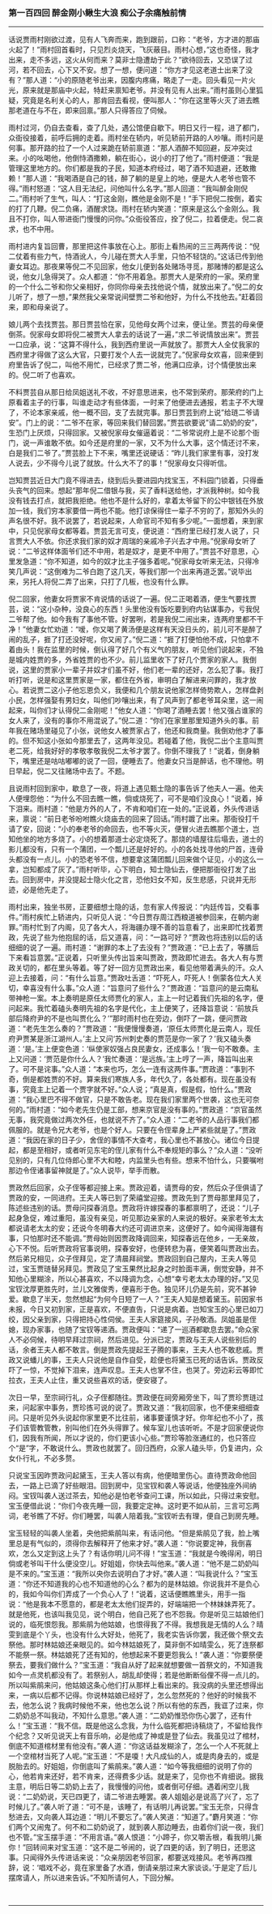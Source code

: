 ### 第一百四回 醉金刚小鳅生大浪 痴公子余痛触前情
----

<p>话说贾雨村刚欲过渡，见有人飞奔而来，跑到跟前，口称：“老爷，方才进的那庙火起了！”雨村回首看时，只见烈炎烧天，飞灰蔽目。雨村心想，”这也奇怪，我才出来，走不多远，这火从何而来？莫非士隐遭劫于此？”欲待回去，又恐误了过河，若不回去，心下又不安。想了一想，便问道：“你方才见这老道士出来了没有？”那人道：“小的原随老爷出来，因腹内疼痛，略走了一走。回头看见一片火光，原来就是那庙中火起，特赶来禀知老爷。并没有见有人出来。”雨村虽则心里狐疑，究竟是名利关心的人，那肯回去看视，便叫那人：“你在这里等火灭了进去瞧那老道在与不在，即来回禀。”那人只得答应了伺候。</p>
<p>雨村过河，仍自去查看，查了几处，遇公馆便自歇下。明日又行一程，进了都门，众衙役接着，前呼后拥的走着。雨村坐在轿内，听见轿前开路的人吵嚷。雨村问是何事。那开路的拉了一个人过来跪在轿前禀道：“那人酒醉不知回避，反冲突过来。小的吆喝他，他倒恃酒撒赖，躺在街心，说小的打了他了。”雨村便道：“我是管理这里地方的。你们都是我的子民，知道本府经过，喝了酒不知退避，还敢撒赖！”那人道：“我喝酒是自己的钱，醉了躺的是皇上的地，便是大人老爷也管不得。”雨村怒道：“这人目无法纪，问他叫什么名字。”那人回道：“我叫醉金刚倪二。”雨村听了生气，叫人：“打这金刚，瞧他是金刚不是！”手下把倪二按倒，着实的打了几鞭。倪二负痛，酒醒求饶。雨村在轿内笑道：“原来是这么个金刚么。我且不打你，叫人带进衙门慢慢的问你。”众衙役答应，拴了倪二，拉着便走。倪二哀求，也不中用。</p>
<p>雨村进内复旨回曹，那里把这件事放在心上。那街上看热闹的三三两两传说：“倪二仗着有些力气，恃酒讹人，今儿碰在贾大人手里，只怕不轻饶的。”这话已传到他妻女耳边。那夜果等倪二不见回家，他女儿便到各处赌场寻觅，那赌博的都是这么说，他女儿急得哭了。众人都道：“你不用着急。那贾大人是荣府的一家。荣府里的一个什么二爷和你父亲相好，你同你母亲去找他说个情，就放出来了。”倪二的女儿听了，想了一想，”果然我父亲常说间壁贾二爷和他好，为什么不找他去。”赶着回来，即和母亲说了。</p>
<p>娘儿两个去找贾芸。那日贾芸恰在家，见他母女两个过来，便让坐。贾芸的母亲便倒茶。倪家母女即将倪二被贾大人拿去的话说了一遍，”求二爷说情放出来”。贾芸一口应承，说：“这算不得什么，我到西府里说一声就放了。那贾大人全仗我家的西府里才得做了这么大官，只要打发个人去一说就完了。”倪家母女欢喜，回来便到府里告诉了倪二，叫他不用忙，已经求了贾二爷，他满口应承，讨个情便放出来的。倪二听了也喜欢。</p>
<p>不料贾芸自从那日给凤姐送礼不收，不好意思进来，也不常到荣府。那荣府的门上原看着主子的行事，叫谁走动才有些体面，一时来了他便进去通报，若主子不大理了，不论本家亲戚，他一概不回，支了去就完事。那日贾芸到府上说”给琏二爷请安”。门上的说：“二爷不在家，等回来我们替回罢。”贾芸欲要说”请二奶奶的安”，生恐门上厌烦，只得回家。又被倪家母女催逼着说：“二爷常说府上是不论那个衙门，说一声谁敢不依。如今还是府里的一家，又不为什么大事，这个情还讨不来，白是我们二爷了。”贾芸脸上下不来，嘴里还说硬话：“昨儿我们家里有事，没打发人说去，少不得今儿说了就放。什么大不了的事！”倪家母女只得听信。</p>
<p>岂知贾芸近日大门竟不得进去，绕到后头要进园内找宝玉，不料园门锁着，只得垂头丧气的回来。想起“那年倪二借银与我，买了香料送给他，才派我种树。如今我没有钱去打点，就把我拒绝。他也不是什么好的，拿着太爷留下的公中银钱在外放加一钱，我们穷本家要借一两也不能。他打谅保得住一辈子不穷的了，那知外头的声名很不好。我不说罢了，若说起来，人命官司不知有多少呢。”一面想着，来到家中，只见倪家母女都等着。贾芸无言可支，便说道：“西府里已经打发人说了，只言贾大人不依。你还求我们家的奴才周瑞的亲戚冷子兴去才中用。”倪家母女听了说：“二爷这样体面爷们还不中用，若是奴才，是更不中用了。”贾芸不好意思，心里发急道：“你不知道，如今的奴才比主子强多着呢。”倪家母女听来无法，只得冷笑几声说：“这倒难为二爷白跑了这几天，等我们那一个出来再道乏罢。”说毕出来，另托人将倪二弄了出来，只打了几板，也没有什么罪。</p>
<p>倪二回家，他妻女将贾家不肯说情的话说了一遍。倪二正喝着酒，便生气要找贾芸，说：“这小杂种，没良心的东西！头里他没有饭吃要到府内钻谋事办，亏我倪二爷帮了他。如今我有了事他不管。好罢咧，若是我倪二闹出来，连两府里都不干净！”他妻女忙劝道：“嗳，你又喝了黄汤便是这样有天没日头的，前儿可不是醉了闹的乱子，捱了打还没好呢，你又闹了。”倪二道：“捱了打便怕他不成，只怕拿不着由头！我在监里的时候，倒认得了好几个有义气的朋友，听见他们说起来，不独是城内姓贾的多，外省姓贾的也不少。前儿监里收下了好几个贾家的家人。我倒说，这里的贾家小一辈子并奴才们虽不好，他们老一辈的还好，怎么犯了事。我打听打听，说是和这里贾家是一家，都住在外省，审明白了解进来问罪的，我才放心。若说贾二这小子他忘恩负义，我便和几个朋友说他家怎样倚势欺人，怎样盘剥小民，怎样强娶有男妇女，叫他们吵嚷出来，有了风声到了都老爷耳朵里，这一闹起来，叫你们才认得倪二金刚呢！”他女人道：“你喝了酒睡去罢！他又强占谁家的女人来了，没有的事你不用混说了。”倪二道：“你们在家里那里知道外头的事。前年我在赌场里碰见了小张，说他女人被贾家占了，他还和我商量。我倒劝他才了事的。但不知这小张如今那里去了，这两年没见。若碰着了他，我倪二出个主意叫贾老二死，给我好好的孝敬孝敬我倪二太爷才罢了。你倒不理我了！”说着，倒身躺下，嘴里还是咕咕嘟嘟的说了一回，便睡去了。他妻女只当是醉话，也不理他。明日早起，倪二又往赌场中去了。不题。</p>
<p>且说雨村回到家中，歇息了一夜，将道上遇见甄士隐的事告诉了他夫人一遍。他夫人便埋怨他：“为什么不回去瞧一瞧，倘或烧死了，可不是咱们没良心！”说着，掉下泪来。雨村道：“他是方外的人了，不肯和咱们在一处的。”正说着，外头传进话来，禀说：“前日老爷吩咐瞧火烧庙去的回来了回话。”雨村踱了出来。那衙役打千请了安，回说：“小的奉老爷的命回去，也不等火灭，便冒火进去瞧那个道士，岂知他坐的地方多烧了。小的想着那道士必定烧死了。那烧的墙屋往后塌去，道士的影儿都没有，只有一个蒲团，一个瓢儿还是好好的。小的各处找寻他的尸首，连骨头都没有一点儿。小的恐老爷不信，想要拿这蒲团瓢儿回来做个证见，小的这么一拿，岂知都成了灰了。”雨村听毕，心下明白，知士隐仙去，便把那衙役打发了出去。回到房中，并没提起士隐火化之言，恐他妇女不知，反生悲感，只说并无形迹，必是他先走了。</p>
<p>雨村出来，独坐书房，正要细想士隐的话，忽有家人传报说：“内廷传旨，交看事件。”雨村疾忙上轿进内，只听见人说：“今日贾存周江西粮道被参回来，在朝内谢罪。”雨村忙到了内阁，见了各大人，将海疆办理不善的旨意看了，出来即忙找着贾政，先说了些为他抱屈的话，后又道喜，问：“一路可好？”贾政也将违别以后的话细细的说了一遍。雨村道：“谢罪的本上了去没有？”贾政道：“已上去了，等膳后下来看旨意罢。”正说着，只听里头传出旨来叫贾政，贾政即忙进去。各大人有与贾政关切的，都在里头等着。等了好一回方见贾政出来，看见他带着满头的汗。众人迎上去接着，问：“有什么旨意。”贾政吐舌道：“吓死人，吓死人！倒蒙各位大人关切，幸喜没有什么事。”众人道：“旨意问了些什么？”贾政道：“旨意问的是云南私带神枪一案。本上奏明是原任太师贾化的家人，主上一时记着我们先祖的名字，便问起来。我忙着磕头奏明先祖的名字是代化，主上便笑了，还降旨意说：‘前放兵部后降府尹的不是也叫贾化么？’”那时雨村也在旁边，倒吓了一跳，便问贾政道：“老先生怎么奏的？”贾政道：“我便慢慢奏道，‘原任太师贾化是云南人，现任府尹贾某是浙江湖州人。’主上又问‘苏州刺史奏的贾范是你一家了？’我又磕头奏道：‘是。’主上便变色道：‘纵使家奴强占良民妻女，还成事么！’我一句不敢奏。主上又问道：‘贾范是你什么人？’我忙奏道：‘是远族。’主上哼了一声，降旨叫出来了。可不是诧事。”众人道：“本来也巧，怎么一连有这两件事。”贾政道：“事到不奇，倒是都姓贾的不好。算来我们寒族人多，年代久了，各处都有。现在虽没有事，究竟主上记着一个贾字就不好。”众人说；“真是真，假是假，怕什么。”贾政道：“我心里巴不得不做官，只是不敢告老。现在我们家里两个世袭，这也无可奈何的。”雨村道：“如今老先生仍是工部，想来京官是没有事的。”贾政道：“京官虽然无事，我究竟做过两次外任，也就说不齐了。”众人道：“二老爷的人品行事我们都佩服的。就是令兄大老爷，也是个好人。只要在令侄辈身上严紧些就是了。”贾政道：“我因在家的日子少，舍侄的事情不大查考，我心里也不甚放心。诸位今日提起，都是至相好，或者听见东宅的侄儿家有什么不奉规矩的事么？”众人道：“没听见别的，只有几位侍郎心里不大和睦，内监里头也有些。想来不怕什么，只要嘱咐那边令侄诸事留神就是了。”众人说毕，举手而散。</p>
<p>贾政然后回家，众子侄等都迎接上来。贾政迎着，请贾母的安，然后众子侄俱请了贾政的安，一同进府。王夫人等已到了荣禧堂迎接。贾政先到了贾母那里拜见了，陈述些违别的话。贾母问探春消息。贾政将许嫁探春的事都禀明了，还说：“儿子起身急促，难过重阳，虽没有亲见，听见那边亲家的人来说的极好。亲家老爷太太都说请老太太的安；还说今冬明春大约还可调进京来，这便好了。如今闻得海疆有事，只怕那时还不能调。”贾母始则因贾政降调回来，知探春远在他乡，一无亲故，心下不悦。后听贾政将官事说明，探春安好，也便转悲为喜，便笑着叫贾政出去。然后弟兄相见，众子侄拜见，定了清晨拜祠堂。贾政回到自己屋内，王夫人等见过，宝玉贾琏替另拜见。贾政见了宝玉果然比起身之时脸面丰满，倒觉安静，并不知他心里糊涂，所以心甚喜欢，不以降调为念，心想“幸亏老太太办理的好。”又见宝钗沈厚更胜先时，兰儿文雅俊秀，便喜形于色。独见环儿仍是先前，究不甚钟爱。歇息了半天，忽然想起“为何今日短了一人？”王夫人知是想着黛玉。前因家书未报，今日又初到家，正是喜欢，不便直告，只说是病着。岂知宝玉的心里已如刀绞，因父亲到家，只得把持心性伺侯。王夫人家筵接风，子孙敬酒。凤姐虽是侄媳，现办家事，也随了宝钗等递酒。贾政便叫：“递了一巡酒都歇息去罢。”命众家人不必伺候，待明早拜过宗祠，然后进见。分派已定，贾政与王夫人说些别后的话，余者王夫人都不敢言。倒是贾政先提起王子腾的事来，王夫人也不敢悲戚。贾政又说蟠儿的事，王夫人只说他是自作自受，趁便也将黛玉已死的话告诉。贾政反吓了一惊，不觉掉下泪来，连声叹息。王夫人也掌不住，也哭了。旁边彩云等即忙拉衣，王夫人止住，重又说些喜欢的话，便安寝了。</p>
<p>次日一早，至宗祠行礼，众子侄都随往。贾政便在祠旁厢旁坐下，叫了贾珍贾琏过来，问起家中事务，贾珍拣可说的说了。贾政又道：“我初回家，也不便来细细查问。只是听见外头说起你家里更不比往前，诸事要谨慎才好。你年纪也不小了，孩子们该管教管教，别叫他们在外头得罪了。候车室儿也该听听。不是才回家便说你们，因我有所闻，所以才说的，你们更该小心些。”贾珍等脸涨通红的，也只答应个“是”字，不敢说什么。贾政也就罢了。回归西府，众家人磕头毕，仍复进内，众女仆行礼，不必多赘。</p>
<p>只说宝玉因昨贾政问起黛玉，王夫人答以有病，他便暗里伤心。直待贾政命他回去，一路上已滴了好些眼泪。回到房中，见宝钗和袭人等说话，他便独座外间纳闷。宝钗叫袭人送过茶去，知他必是怕老爷查问工课，所以如此，只得过来安慰。宝玉便借此说：“你们今夜先睡一回，我要定定神。这时更不如从前，三言可忘两词，老爷瞧了不好。你们睡罢，叫袭人陪着我。”宝钗听去有理，便自己到房先睡。</p>
<p>宝玉轻轻的叫袭人坐着，央他把紫鹃叫来，有话问他。“但是紫鹃见了我，脸上嘴里总是有气似的，须得你去解释开了他来才好。”袭人道：“你说要定神，我倒喜欢，怎么又定到这上头了？有话你明儿问不得！”宝玉道：“我就是今晚得闲，明日倘或老爷叫干什么便没空儿。好姐姐，你快去叫他来。”袭人道：“他不是二奶奶叫是不来的。”宝玉道：“我所以央你去说明白了才好。”袭人道：“叫我说什么？”宝玉道：“你还不知道我的心也不知道他的心么？都为的是林姑娘。你说我并不是负心的，我如今叫你们弄成了一个负心人了！”说着，这话便瞧瞧里头，用手一指说：“他是我本不愿意的，都是老太太他们捉弄的，好端端把一个林妹妹弄死了。就是他死，也该叫我见见，说个明白，他自己死了也不怨我。你是听见三姑娘他们说的，临死恨怨我。那紫鹃为他姑娘，也恨得我了不得。我想我是无情的人么？晴雯到底是个丫头，也没有什么大好处，他死了，我老实告诉你罢，我还做个祭文去祭他。那时林姑娘还亲眼见的。如今林姑娘死了，莫非倒不如晴雯么，死了连祭都不能祭一祭。林姑娘死了还有知的，他想起来不要更怨我么！”袭人道：“你要祭便祭去，要我们做什么？”宝玉道：“我自从好了起来就想要做一首祭文的，不知道我如今一点灵机都没有了。若祭别人，胡乱却使得；若是他断断俗俚不得一点儿的。所以叫紫鹃来问，他姑娘这条心他们打从那样上看出来的。我没病的头里还想得出来，一病以后都不记得。你说林姑娘已经好了，怎么忽然死的？他好的时候我不去，他怎么说？我病时候他不来，他也怎么说？所以有他的东西，我诓了过来，你二奶奶总不叫我动，不知什么意思。”袭人道：“二奶奶惟恐你伤心罢了，还有什么！”宝玉道：“我不信。既是他这么念我，为什么临死都把诗稿烧了，不留给我作个纪念？又听见说天上有音乐响，必是他成了神或是登了仙去。我虽见过了棺材，倒底不知道棺材里有他没有。”袭人道：“你这话益发糊涂了，怎么一个人不死就上一个空棺材当死了人呢。”宝玉道：“不是嗄！大凡成仙的人，或是肉身去的，或是脱胎去的。好姐姐，你倒底叫了紫鹃来。”袭人道：“如今等我细细的说明了你的心，他若肯来还好，若不肯来，还得费多少话。就是来了，见你也不肯细说。据我主意，明后日等二奶奶上去了，我慢慢的问他，或者倒可仔细。遇着闲空儿我说：“二奶奶说，天已四更了，请二爷进去睡罢。袭人姐姐必是说高了兴了，忘了时候儿了。”袭人听了道：“可不是，该睡了，有话明儿再说罢。”宝玉无奈，只得含愁进去，又向袭人耳边道：“明儿不要忘了。”袭人笑道：“知道了。”麝月笑道：“你们两个又闹鬼了。何不和二奶奶说了，就到袭人那边睡去，由着你们说一夜，我们也不管。”宝玉摆手道：“不用言语。”袭人恨道：“小蹄子，你又嚼舌根，看我明儿撕你！”回转间来对宝玉道：“这不是二爷闹的，说了四更的话，到了明日，还思这事。只闻得外头传进话来说：“众亲朋因老爷回家，都要送戏接风。老爷再四推辞，说：‘唱戏不必，竟在家里备了水酒，倒请亲朋过来大家谈谈。’于是定了后儿摆席请人，所以进来告诉。”不知所请何人，下回分解。</p>


<br>
<hr>
<br>